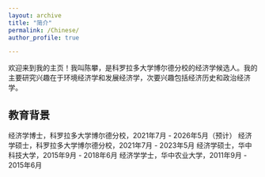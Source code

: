 ```yaml
---
layout: archive
title: "简介"
permalink: /Chinese/
author_profile: true

---
```

欢迎来到我的主页！我叫陈攀，是科罗拉多大学博尔德分校的经济学候选人。我的主要研究兴趣在于环境经济学和发展经济学，次要兴趣包括经济历史和政治经济学。

## 教育背景
经济学博士，科罗拉多大学博尔德分校，2021年7月 - 2026年5月（预计）
经济学硕士，科罗拉多大学博尔德分校，2021年7月 - 2023年5月
经济学硕士，华中科技大学，2015年9月 - 2018年6月
经济学学士，华中农业大学，2011年9月 - 2015年6月
